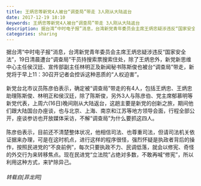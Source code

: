 ```yaml
---
title: 王炳忠等新党4人被台“调查局”带走 3人刚从大陆返台
date: 2017-12-19 18:10
keywords: 王炳忠等新党4人被台“调查局”带走 3人刚从大陆返台
description: 据台湾“中时电子报”消息，台湾新党青年委员会主席王炳忠疑涉违反“国家安全法”，19日清晨遭台“调查局”干员持搜索票搜索住处，除了王炳忠外，新党新思维中心主任侯汉廷、宣传部副主任林明正及新闻秘书陈斯俊也被台“调查局”带走，新党将于早上11：30召开记者会控诉这种恶质的“人权迫害”。新党台北市议员陈彦伯表示，确定被“调查局”带走的有4人，包括王炳忠、王炳忠助理陈斯俊、林明正和侯汉廷，除了陈斯俊，另外3人与陈彦伯、党主席郁慕明等新党代表，上周六(16日)晚间刚从大陆返台，这趟主要是新党的创新之旅，期间他们跟大陆国台办座谈，也与北京、上海、南京和江苏等地方领导会面，行程全部公开，座谈参访也开放媒体采访，不解“调查局”为什么要抓这四人。陈彦伯表示，目前还不清楚整体状况，他相信司法、也尊重司法，但请司法机关依证据来办理，可是在这时机点，进行这样的程序很怪，强烈怀疑是执政者背后的操作，按照民进党的“不良前例”，每次只要执政不力、民调低落，就会以修宪、奇怪的外交行为来转移焦点。现在民进党“立法院”占绝对多数，不敢再喊“修宪”，所以利用这种方式，来铲除异己。
categories: sharing
---
```

<td class="t_f" id="postmessage_1045178">

据台湾“中时电子报”消息，台湾新党青年委员会主席王炳忠疑涉违反“国家安全法”，19日清晨遭台“调查局”干员持搜索票搜索住处，除了王炳忠外，新党新思维中心主任侯汉廷、宣传部副主任林明正及新闻秘书陈斯俊也被台“调查局”带走，新党将于早上11：30召开记者会控诉这种恶质的“人权迫害”。<br/>
<br/>
新党台北市议员陈彦伯表示，确定被“调查局”带走的有4人，包括王炳忠、王炳忠助理陈斯俊、林明正和侯汉廷，除了陈斯俊，另外3人与陈彦伯、党主席郁慕明等新党代表，上周六(16日)晚间刚从大陆返台，这趟主要是新党的创新之旅，期间他们跟大陆国台办座谈，也与北京、上海、南京和江苏等地方领导会面，行程全部公开，座谈参访也开放媒体采访，不解“调查局”为什么要抓这四人。<br/>
<br/>
陈彦伯表示，目前还不清楚整体状况，他相信司法、也尊重司法，但请司法机关依证据来办理，可是在这时机点，进行这样的程序很怪，强烈怀疑是执政者背后的操作，按照民进党的“不良前例”，每次只要执政不力、民调低落，就会以修宪、奇怪的外交行为来转移焦点。现在民进党“立法院”占绝对多数，不敢再喊“修宪”，所以利用这种方式，来铲除异己。</td>
###### 转载自[菲龙网]